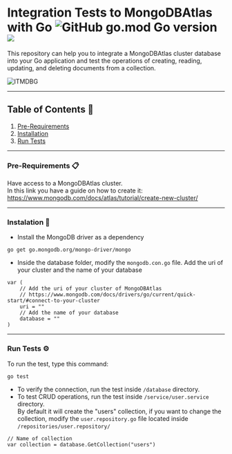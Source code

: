 # Integration Tests to MongoDBAtlas with Go ![GitHub go.mod Go version](https://img.shields.io/github/go-mod/go-version/ChrisCodeX/CRUD-MongoDBAtlas-Go) ![](https://camo.githubusercontent.com/3084f133857f6d0a29d410e59ba39f6906b0f2e32b24082d1e95710196984db6/68747470733a2f2f696d672e736869656c64732e696f2f62616467652f2d4d6f6e676f44422d3444423333443f7374796c653d666c6174266c6f676f3d6d6f6e676f6462266c6f676f436f6c6f723d464646464646)
This repository can help you to integrate a MongoDBAtlas cluster database into your Go application and test the operations of creating, reading, updating, and deleting documents from a collection.  

![ITMDBG](https://user-images.githubusercontent.com/106860308/178126005-e03589d7-08ea-4b38-8897-86ad38b85f19.png)

---

## **Table of Contents** 📖  
1. [Pre-Requirements](#pre-requirements-)
2. [Installation](#installation-)
3. [Run Tests](#run-tests-%EF%B8%8F)

---

### Pre-Requirements 📋  
Have access to a MongoDBAtlas cluster.  
In this link you have a guide on how to create it: https://www.mongodb.com/docs/atlas/tutorial/create-new-cluster/  

---  

### Instalation 🔧  
- Install the MongoDB driver as a dependency  
```
go get go.mongodb.org/mongo-driver/mongo  
```
- Inside the database folder, modify the `mongodb.con.go` file. Add the uri of your cluster and the name of your database  
```
var (
	// Add the uri of your cluster of MongoDBAtlas
	// https://www.mongodb.com/docs/drivers/go/current/quick-start/#connect-to-your-cluster
	uri = ""
	// Add the name of your database
	database = ""
)
```

---

### Run Tests ⚙️
To run the test, type this command:
```
go test
```
- To verify the connection, run the test inside `/database` directory.
- To test CRUD operations, run the test inside `/service/user.service` directory.  
By default it will create the "users" collection, if you want to change the collection, modify the `user.repository.go` file located inside `/repositories/user.repository/`  
```
// Name of collection
var collection = database.GetCollection("users")
```
